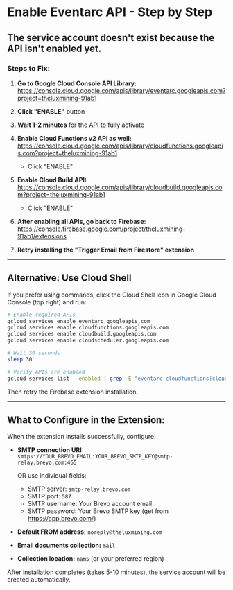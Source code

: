# Enable Eventarc API - Step by Step

## The service account doesn't exist because the API isn't enabled yet.

### Steps to Fix:

1. **Go to Google Cloud Console API Library:**
   https://console.cloud.google.com/apis/library/eventarc.googleapis.com?project=theluxmining-91ab1

2. **Click "ENABLE"** button

3. **Wait 1-2 minutes** for the API to fully activate

4. **Enable Cloud Functions v2 API as well:**
   https://console.cloud.google.com/apis/library/cloudfunctions.googleapis.com?project=theluxmining-91ab1
   - Click "ENABLE"

5. **Enable Cloud Build API:**
   https://console.cloud.google.com/apis/library/cloudbuild.googleapis.com?project=theluxmining-91ab1
   - Click "ENABLE"

6. **After enabling all APIs, go back to Firebase:**
   https://console.firebase.google.com/project/theluxmining-91ab1/extensions

7. **Retry installing the "Trigger Email from Firestore" extension**

---

## Alternative: Use Cloud Shell

If you prefer using commands, click the Cloud Shell icon in Google Cloud Console (top right) and run:

```bash
# Enable required APIs
gcloud services enable eventarc.googleapis.com
gcloud services enable cloudfunctions.googleapis.com
gcloud services enable cloudbuild.googleapis.com
gcloud services enable cloudscheduler.googleapis.com

# Wait 30 seconds
sleep 30

# Verify APIs are enabled
gcloud services list --enabled | grep -E "eventarc|cloudfunctions|cloudbuild"
```

Then retry the Firebase extension installation.

---

## What to Configure in the Extension:

When the extension installs successfully, configure:

- **SMTP connection URI:** `smtps://YOUR_BREVO_EMAIL:YOUR_BREVO_SMTP_KEY@smtp-relay.brevo.com:465`
  
  OR use individual fields:
  - SMTP server: `smtp-relay.brevo.com`
  - SMTP port: `587`
  - SMTP username: Your Brevo account email
  - SMTP password: Your Brevo SMTP key (get from https://app.brevo.com/)

- **Default FROM address:** `noreply@theluxmining.com`
- **Email documents collection:** `mail`
- **Collection location:** `nam5` (or your preferred region)

After installation completes (takes 5-10 minutes), the service account will be created automatically.
